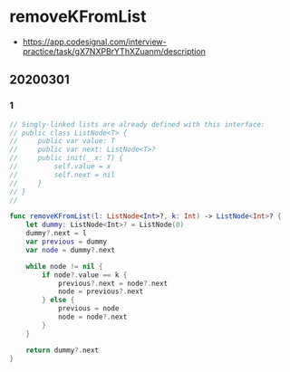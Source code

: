 # removeKFromList

- <https://app.codesignal.com/interview-practice/task/gX7NXPBrYThXZuanm/description>

## 20200301

### 1

``` swift
// Singly-linked lists are already defined with this interface:
// public class ListNode<T> {
//     public var value: T
//     public var next: ListNode<T>?
//     public init(_ x: T) {
//         self.value = x
//         self.next = nil
//     }
// }
//

func removeKFromList(l: ListNode<Int>?, k: Int) -> ListNode<Int>? {
    let dummy: ListNode<Int>? = ListNode(0)
    dummy?.next = l
    var previous = dummy
    var node = dummy?.next

    while node != nil {
        if node?.value == k {
            previous?.next = node?.next
            node = previous?.next
        } else {
            previous = node
            node = node?.next
        }
    }

    return dummy?.next
}
```
